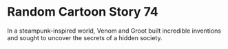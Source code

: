 # Random Cartoon Story 74

In a steampunk-inspired world, Venom and Groot built incredible inventions and sought to uncover the secrets of a hidden society.